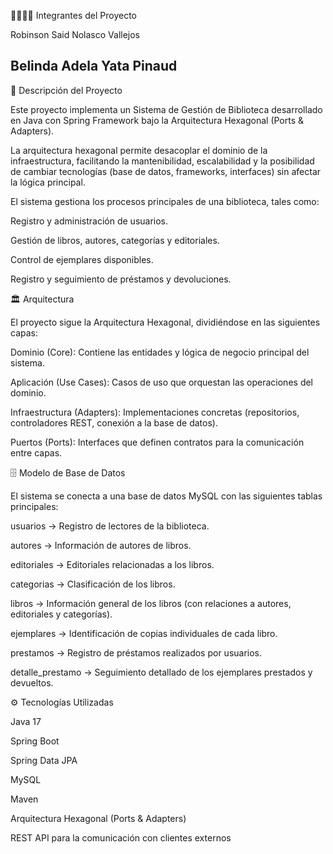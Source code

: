 👨‍💻👩‍💻 Integrantes del Proyecto

Robinson Said Nolasco Vallejos

Belinda Adela Yata Pinaud
--------------------------------------

📝 Descripción del Proyecto

Este proyecto implementa un Sistema de Gestión de Biblioteca desarrollado en Java con Spring Framework bajo la Arquitectura Hexagonal (Ports & Adapters).

La arquitectura hexagonal permite desacoplar el dominio de la infraestructura, facilitando la mantenibilidad, escalabilidad y la posibilidad de cambiar tecnologías (base de datos, frameworks, interfaces) sin afectar la lógica principal.

El sistema gestiona los procesos principales de una biblioteca, tales como:

Registro y administración de usuarios.

Gestión de libros, autores, categorías y editoriales.

Control de ejemplares disponibles.

Registro y seguimiento de préstamos y devoluciones.

🏛️ Arquitectura

El proyecto sigue la Arquitectura Hexagonal, dividiéndose en las siguientes capas:

Dominio (Core):
Contiene las entidades y lógica de negocio principal del sistema.

Aplicación (Use Cases):
Casos de uso que orquestan las operaciones del dominio.

Infraestructura (Adapters):
Implementaciones concretas (repositorios, controladores REST, conexión a la base de datos).

Puertos (Ports):
Interfaces que definen contratos para la comunicación entre capas.

🗄️ Modelo de Base de Datos

El sistema se conecta a una base de datos MySQL con las siguientes tablas principales:

usuarios → Registro de lectores de la biblioteca.

autores → Información de autores de libros.

editoriales → Editoriales relacionadas a los libros.

categorias → Clasificación de los libros.

libros → Información general de los libros (con relaciones a autores, editoriales y categorías).

ejemplares → Identificación de copias individuales de cada libro.

prestamos → Registro de préstamos realizados por usuarios.

detalle_prestamo → Seguimiento detallado de los ejemplares prestados y devueltos.

⚙️ Tecnologías Utilizadas

Java 17

Spring Boot

Spring Data JPA

MySQL

Maven

Arquitectura Hexagonal (Ports & Adapters)

REST API para la comunicación con clientes externos
